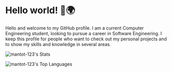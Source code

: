 # Hello world! 👋🌍

Hello and welcome to my GitHub profile. I am a current Computer Engineering student, looking to pursue a career in Software Engineering. I keep this profile for people who want to check out my personal
projects and to show my skills and knowledge in several areas.

![mantot-123's Stats](https://github-readme-stats.vercel.app/api?username=mantot-123&theme=vue-dark&show_icons=true&hide_border=true&count_private=true)

![mantot-123's Top Languages](https://github-readme-stats.vercel.app/api/top-langs/?username=mantot-123&theme=vue-dark&show_icons=true&hide_border=true&layout=compact)
